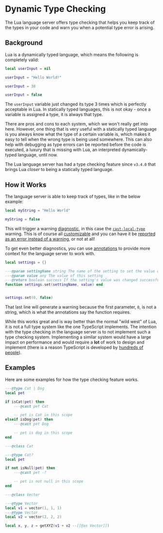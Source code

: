 # Dynamic Type Checking
The Lua language server offers type checking that helps you keep track of the types in your code and warn you when a potential type error is arising.

## Background
Lua is a dynamically typed language, which means the following is completely valid:

```lua
local userInput = nil

userInput = "Hello World!"

userInput = 38

userInput = false
```

The `userInput` variable just changed its type 3 times which is perfectly acceptable in Lua. In statically typed languages, this is not okay - once a variable is assigned a type, it is always that type.

There are pros and cons to each system, which we won't really get into here. However, one thing that is very useful with a statically typed language is you always know what the type of a certain variable is, which makes it easy to tell when the wrong type is being used somewhere. This can also help with debugging as type errors can be reported before the code is executed, a luxury that is missing with Lua, an interpreted dynamically-typed language, until now.

The Lua language server has had a type checking feature since `v3.4.0` that brings Lua *closer* to being a statically typed language.

## How it Works
The language server is able to keep track of types, like in the below example:

```lua
local myString = "Hello World"

myString = false
```

This will trigger a warning [diagnostic](https://github.com/LuaLS/lua-language-server/wiki/Diagnostics), in this case the [`cast-local-type`](https://github.com/LuaLS/lua-language-server/wiki/Diagnostics#cast-local-type) warning. This is of course all [customizable](https://github.com/LuaLS/lua-language-server/wiki/Settings) and you can have it be [reported as an error instead of a warning](https://github.com/LuaLS/lua-language-server/wiki/Settings#neededfilestatus), or not at all!

To get even better diagnostics, you can use [annotations](https://github.com/LuaLS/lua-language-server/wiki/Annotations) to provide more context for the language server to work with.

```lua
local settings = {}

---@param settingName string The name of the setting to set the value of
---@param value any The value of this setting
---@return boolean success If the setting's value was changed successfully
function settings.set(settingName, value) end


settings.set(0, false)
```

That last line will generate a warning because the first parameter, `0`, is not a string, which is what the annotations say the function requires.

While this works great and is way better than the normal "wild west" of Lua, it is not a full type system like the one TypeScript implements. The intention with the type checking in the language server is to not implement such a type checking system. Implementing a similar system would have a large impact on performance and would require a **lot** of work to design and implement (there is a reason TypeScript is developed by [hundreds of people](https://github.com/microsoft/TypeScript/graphs/contributors)).

## Examples
Here are some examples for how the type checking feature works.

```lua
---@type Cat | Dog
local pet

if isCat(pet) then
    ---@cast pet Cat

    -- pet is Cat in this scope
elseif isDog(pet) then
    ---@cast pet Dog

    -- pet is dog in this scope
end
```

```lua
---@class Cat

---@type Cat?
local pet

if not isNull(pet) then
    ---@cast pet -?

    -- pet is not null in this scope
end
```

```lua
---@class Vector

---@type Vector
local v1 = vector(1, 1, 1)
---@type Vector
local v2 = vector(2, 2, 2)

local x, y, z = getXYZ(v1 + v2 --[[@as Vector]])
```

